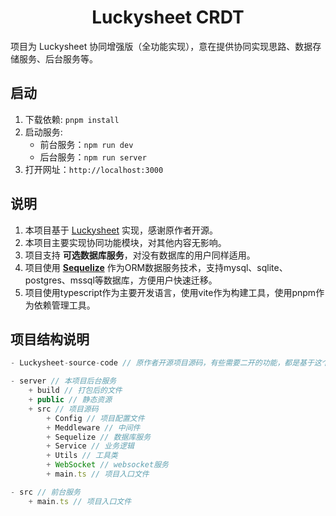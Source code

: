 <h1 align="center">Luckysheet CRDT</h1>
项目为 Luckysheet 协同增强版（全功能实现），意在提供协同实现思路、数据存储服务、后台服务等。

## 启动
1. 下载依赖: `pnpm install`
2. 启动服务: 
    - 前台服务：`npm run dev`
    - 后台服务：`npm run server`
3. 打开网址：`http://localhost:3000`

## 说明
1. 本项目基于 [Luckysheet](https://github.com/mengshukeji/Luckysheet) 实现，感谢原作者开源。
2. 本项目主要实现协同功能模块，对其他内容无影响。
3. 项目支持 **可选数据库服务**，对没有数据库的用户同样适用。
4. 项目使用 **[Sequelize](https://www.sequelize.cn/)** 作为ORM数据服务技术，支持mysql、sqlite、postgres、mssql等数据库，方便用户快速迁移。
5. 项目使用typescript作为主要开发语言，使用vite作为构建工具，使用pnpm作为依赖管理工具。

## 项目结构说明

```js
- Luckysheet-source-code // 原作者开源项目源码，有些需要二开的功能，都是基于这个打包实现的

- server // 本项目后台服务
    + build // 打包后的文件
    + public // 静态资源
    + src // 项目源码
        + Config // 项目配置文件
        + Meddleware // 中间件
        + Sequelize // 数据库服务
        + Service // 业务逻辑
        + Utils // 工具类
        + WebSocket // websocket服务
        + main.ts // 项目入口文件

- src // 前台服务
    + main.ts // 项目入口文件
```
